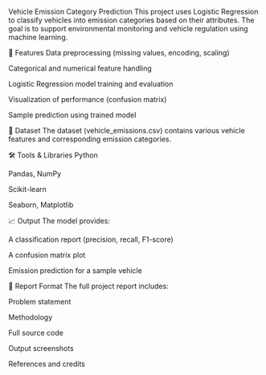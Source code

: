 Vehicle Emission Category Prediction
This project uses Logistic Regression to classify vehicles into emission categories based on their attributes. The goal is to support environmental monitoring and vehicle regulation using machine learning.

📌 Features
Data preprocessing (missing values, encoding, scaling)

Categorical and numerical feature handling

Logistic Regression model training and evaluation

Visualization of performance (confusion matrix)

Sample prediction using trained model

📂 Dataset
The dataset (vehicle_emissions.csv) contains various vehicle features and corresponding emission categories.

🛠️ Tools & Libraries
Python

Pandas, NumPy

Scikit-learn

Seaborn, Matplotlib

📈 Output
The model provides:

A classification report (precision, recall, F1-score)

A confusion matrix plot

Emission prediction for a sample vehicle

📄 Report Format
The full project report includes:

Problem statement

Methodology

Full source code

Output screenshots

References and credits

